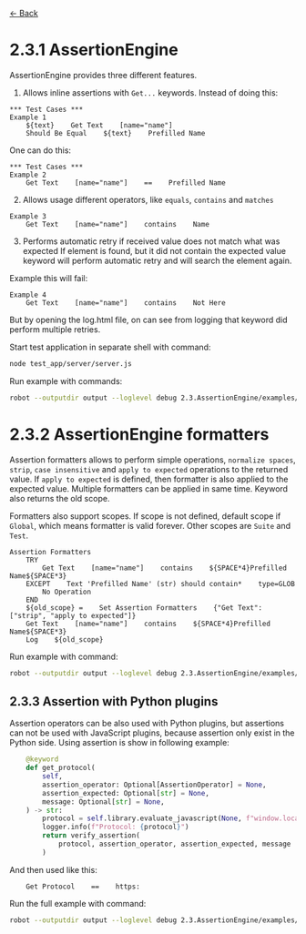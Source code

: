 [<- Back](/README.md)

# 2.3.1 AssertionEngine
AssertionEngine provides three different features.
1) Allows inline assertions with `Get...` keywords. Instead of doing this:
```robotframework
*** Test Cases ***
Example 1
    ${text}    Get Text    [name="name"]
    Should Be Equal    ${text}    Prefilled Name
```
One can do this:
```
*** Test Cases ***
Example 2
    Get Text    [name="name"]    ==    Prefilled Name
```

2) Allows usage different operators, like `equals`, `contains` and `matches`
```robotframework
Example 3
    Get Text    [name="name"]    contains    Name

```

3) Performs automatic retry if received value does not match what was expected
If element is found, but it did not contain the expected value keyword will perform
automatic retry and will search the element again.

Example this will fail:
```robotframework
Example 4
    Get Text    [name="name"]    contains    Not Here

```
But by opening the log.html file, on can see from logging that keyword did perform multiple retries.

Start test application in separate shell with command:
```bash
node test_app/server/server.js
```

Run example with commands:
```bash
robot --outputdir output --loglevel debug 2.3.AssertionEngine/examples/example.robot
```

# 2.3.2 AssertionEngine formatters
Assertion formatters allows to perform simple operations, `normalize spaces`, `strip`, `case insensitive` and `apply to expected`
operations to the returned value. If `apply to expected` is defined, then formatter is also applied
to the expected value. Multiple formatters can be applied in same time. Keyword also returns the old scope.

Formatters also support scopes. If scope is not defined,
default scope if `Global`, which means formatter is valid forever. Other scopes are `Suite` and `Test`.


```robotframework
Assertion Formatters
    TRY
        Get Text    [name="name"]    contains    ${SPACE*4}Prefilled Name${SPACE*3}
    EXCEPT    Text 'Prefilled Name' (str) should contain*    type=GLOB
        No Operation
    END
    ${old_scope} =    Set Assertion Formatters    {"Get Text": ["strip", "apply to expected"]}
    Get Text    [name="name"]    contains    ${SPACE*4}Prefilled Name${SPACE*3}
    Log    ${old_scope}

```

Run example with command:
```bash
robot --outputdir output --loglevel debug 2.3.AssertionEngine/examples/assertion_formatters.robot
```

## 2.3.3 Assertion with Python plugins
Assertion operators can be also used with Python
plugins, but assertions can not be used with JavaScript
plugins, because assertion only exist in the Python
side. Using assertion is show in following example:
```python
    @keyword
    def get_protocol(
        self,
        assertion_operator: Optional[AssertionOperator] = None,
        assertion_expected: Optional[str] = None,
        message: Optional[str] = None,
    ) -> str:
        protocol = self.library.evaluate_javascript(None, f"window.location.protocol")
        logger.info(f"Protocol: {protocol}")
        return verify_assertion(
            protocol, assertion_operator, assertion_expected, message
        )
```
And then used like this:
```robotframework
    Get Protocol    ==    https:
```

Run the full example with command:
```bash
robot --outputdir output --loglevel debug 2.3.AssertionEngine/examples/PythonPluginExample.robot
```
